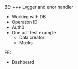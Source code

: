 BE:
+++ Logger and error handler
* Working with DB
* Operation ID
* Auth0
* One unit test example
  * Data creator
  * Mocks

FE:
* Dashboard
